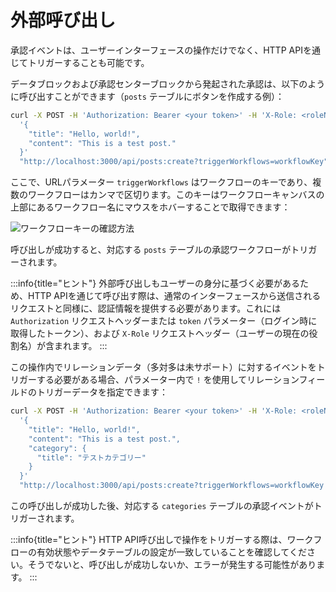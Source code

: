 # 外部呼び出し

承認イベントは、ユーザーインターフェースの操作だけでなく、HTTP APIを通じてトリガーすることも可能です。

データブロックおよび承認センターブロックから発起された承認は、以下のように呼び出すことができます（`posts` テーブルにボタンを作成する例）：

```bash
curl -X POST -H 'Authorization: Bearer <your token>' -H 'X-Role: <roleName>' -d \
  '{
    "title": "Hello, world!",
    "content": "This is a test post."
  }'
  "http://localhost:3000/api/posts:create?triggerWorkflows=workflowKey"
```

ここで、URLパラメーター `triggerWorkflows` はワークフローのキーであり、複数のワークフローはカンマで区切ります。このキーはワークフローキャンバスの上部にあるワークフロー名にマウスをホバーすることで取得できます：

![ワークフローキーの確認方法](https://static-docs.nocobase.com/20240426135108.png)

呼び出しが成功すると、対応する `posts` テーブルの承認ワークフローがトリガーされます。

:::info{title="ヒント"}
外部呼び出しもユーザーの身分に基づく必要があるため、HTTP APIを通じて呼び出す際は、通常のインターフェースから送信されるリクエストと同様に、認証情報を提供する必要があります。これには `Authorization` リクエストヘッダーまたは `token` パラメーター（ログイン時に取得したトークン）、および `X-Role` リクエストヘッダー（ユーザーの現在の役割名）が含まれます。
:::

この操作内でリレーションデータ（多対多は未サポート）に対するイベントをトリガーする必要がある場合、パラメーター内で `!` を使用してリレーションフィールドのトリガーデータを指定できます：

```bash
curl -X POST -H 'Authorization: Bearer <your token>' -H 'X-Role: <roleName>' -d \
  '{
    "title": "Hello, world!",
    "content": "This is a test post.",
    "category": {
      "title": "テストカテゴリー"
    }
  }'
  "http://localhost:3000/api/posts:create?triggerWorkflows=workflowKey!category"
```

この呼び出しが成功した後、対応する `categories` テーブルの承認イベントがトリガーされます。

:::info{title="ヒント"}
HTTP API呼び出しで操作をトリガーする際は、ワークフローの有効状態やデータテーブルの設定が一致していることを確認してください。そうでないと、呼び出しが成功しないか、エラーが発生する可能性があります。
:::

